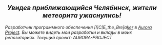 <h2 align='center'> <i>Увидев приближающийся Челябинск, жители метеорита ужаснулись!</h2>  

Разработчик программного обеспечения [!]C[E_the_Bre]a[ker](https://github.com/ICEtheBreaker) в [Aurora Project](https://github.com/ICEtheBreaker/CRMPProject-Main). Вы можете видеть мои разработки и вклады в моих репозиториях. Текущий проект: AURORA-PROJECT
